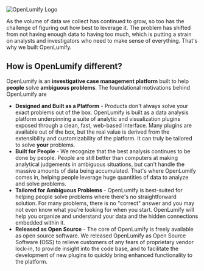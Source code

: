 ![OpenLumify Logo](img/openlumify-banner.png)

As the volume of data we collect has continued to grow, so too has the challenge of figuring out how best to leverage it. The problem has shifted from not having enough data to having too much, which is putting a strain on analysts and investigators who need to make sense of everything. That's why we built OpenLumify.

## How is OpenLumify different?

OpenLumify is an **investigative case management platform** built to help **people** solve **ambiguous problems**. The foundational motivations behind OpenLumify are

* **Designed and Built as a Platform** - Products don't always solve your exact problems out of the box. OpenLumify is built as a data analysis platform underpinning a suite of analytic and visualization plugins exposed through a clean, fast, web-based interface. Many plugins are available out of the box, but the real value is derived from the extensibility and customizability of the platform. It can truly be tailored to solve **your** problems.
* **Built for People** - We recognize that the best analysis continues to be done by people. People are still better than computers at making analytical judgements in ambiguous situations, but can't handle the massive amounts of data being accumulated. That's where OpenLumify comes in, helping people leverage huge quantities of data to analyze and solve problems.
* **Tailored for Ambiguous Problems** - OpenLumify is best-suited for helping people solve problems where there's no straightforward solution. For many problems, there is no "correct" answer and you may not even know what you're looking for when you start. OpenLumify will help you organize and understand your data and the hidden connections embedded within it.
* **Released as Open Source** - The core of OpenLumify is freely available as open source software. We released OpenLumify as Open Source Software (OSS) to relieve customers of any fears of proprietary vendor lock-in, to provide insight into the code base, and to facilitate the development of new plugins to quickly bring enhanced functionality to the platform.
